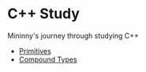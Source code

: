 # C++ Study

Mininny's journey through studying C++

* [Primitives](Primitives.md)
* [Compound Types](Compound%20Types.md)
